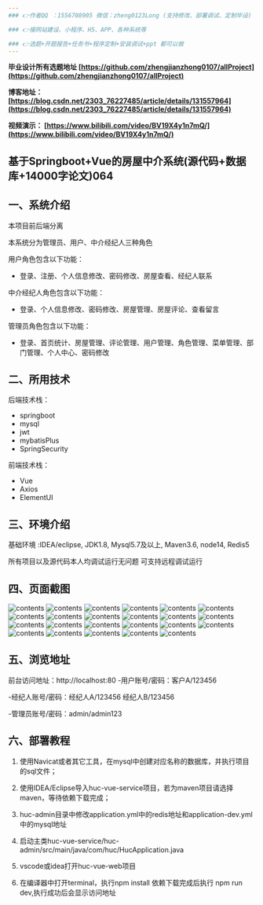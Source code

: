 ```yaml
---
### 👉作者QQ ：1556708905 微信：zheng0123Long (支持修改、部署调试、定制毕设)

### 👉接网站建设、小程序、H5、APP、各种系统等

### 👉选题+开题报告+任务书+程序定制+安装调试+ppt 都可以做
---
```


**毕业设计所有选题地址 [https://github.com/zhengjianzhong0107/allProject](https://github.com/zhengjianzhong0107/allProject)**

**博客地址：
[https://blog.csdn.net/2303_76227485/article/details/131557964](https://blog.csdn.net/2303_76227485/article/details/131557964)**

**视频演示：
[https://www.bilibili.com/video/BV19X4y1n7mQ/](https://www.bilibili.com/video/BV19X4y1n7mQ/)**

 

## 基于Springboot+Vue的房屋中介系统(源代码+数据库+14000字论文)064

## 一、系统介绍

本项目前后端分离

本系统分为管理员、用户、中介经纪人三种角色

用户角色包含以下功能：

- 登录、注册、个人信息修改、密码修改、房屋查看、经纪人联系

中介经纪人角色包含以下功能：

- 登录、个人信息修改、密码修改、房屋管理、房屋评论、查看留言

管理员角色包含以下功能：

- 登录、首页统计、房屋管理、评论管理、用户管理、角色管理、菜单管理、部门管理、个人中心、密码修改

## 二、所用技术

后端技术栈：

- springboot
- mysql
- jwt
- mybatisPlus
- SpringSecurity

前端技术栈：

- Vue
- Axios
- ElementUI

## 三、环境介绍

基础环境 :IDEA/eclipse, JDK1.8, Mysql5.7及以上, Maven3.6, node14, Redis5

所有项目以及源代码本人均调试运行无问题 可支持远程调试运行

## 四、页面截图

![contents](./picture/picture1.png)
![contents](./picture/picture2.png)
![contents](./picture/picture3.png)
![contents](./picture/picture4.png)
![contents](./picture/picture5.png)
![contents](./picture/picture6.png)
![contents](./picture/picture7.png)
![contents](./picture/picture8.png)
![contents](./picture/picture9.png)
![contents](./picture/picture10.png)
![contents](./picture/picture11.png)
![contents](./picture/picture12.png)
![contents](./picture/picture13.png)
![contents](./picture/picture14.png)
![contents](./picture/picture15.png)
![contents](./picture/picture16.png)
![contents](./picture/picture17.png)
![contents](./picture/picture18.png)
![contents](./picture/picture19.png)
![contents](./picture/picture20.png)
![contents](./picture/picture21.png)
![contents](./picture/picture22.png)
![contents](./picture/picture23.png)

## 五、浏览地址

前台访问地址：http://localhost:80
-用户账号/密码：客户A/123456

-经纪人账号/密码：经纪人A/123456   经纪人B/123456

-管理员账号/密码：admin/admin123

## 六、部署教程

1. 使用Navicat或者其它工具，在mysql中创建对应名称的数据库，并执行项目的sql文件；

2. 使用IDEA/Eclipse导入huc-vue-service项目，若为maven项目请选择maven，等待依赖下载完成；

3. huc-admin目录中修改application.yml中的redis地址和application-dev.yml中的mysql地址

4. 启动主类huc-vue-service/huc-admin/src/main/java/com/huc/HucApplication.java

5. vscode或idea打开huc-vue-web项目

6. 在编译器中打开terminal，执行npm install 依赖下载完成后执行 npm run dev,执行成功后会显示访问地址

 

